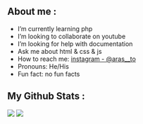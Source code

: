 

 ### <h2>About me :</h2>
-  I’m currently learning php
-  I’m looking to collaborate on youtube
-  I’m looking for help with documentation
-  Ask me about html & css & js
-  How to reach me: [instagram - @aras__to](https://www.instagram.com/aras__to/)
-  Pronouns: He/His
-  Fun fact: no fun facts

<h2>My Github Stats :</h2>
<img src="https://github-readme-stats.vercel.app/api?username=Aras-jn&&show_icons=true&title_color=00ffff&icon_color=fffff&text_color=d3d3d3&bg_color=151515">

<img src="https://github-readme-stats.vercel.app/api/top-langs/?username=Aras-jn&layout=compact&title_color=00ffff&icon_color=00ffff&text_color=00ffff&bg_color=151515" />

<h2></h2>


